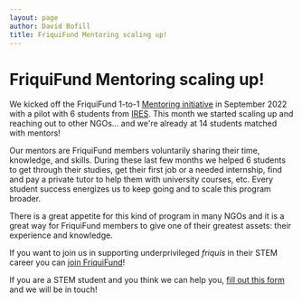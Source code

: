 ```yaml
---
layout: page
author: David Bofill
title: FriquiFund Mentoring scaling up!
---
```


# FriquiFund Mentoring scaling up!

We kicked off the FriquiFund 1-to-1 [Mentoring initiative](https://friquifund.org/efforts) in September 2022 with a pilot with 6 students from [IRES](https://www.fundacioires.org/ca/que-fem/ecosistema-de-projectes/projecte-click/). This month we started scaling up and reaching out to other NGOs... and we're already at 14 students matched with mentors!

Our mentors are  FriquiFund members voluntarily sharing their time, knowledge, and skills. During these last few months we helped 6 students to get through their studies, get their first job or a needed internship, find and pay a private tutor to help them with university courses, etc. Every student success energizes us to keep going and to scale this program broader.

There is a great appetite for this kind of program in many NGOs and it is a great way for FriquiFund members to give one of their greatest assets: their experience and knowledge.

If you want to join us in supporting underprivileged *friquis* in their STEM career you can [join FriquiFund](https://friquifund.org/join-us)!

If you are a STEM student and you think we can help you, [fill out this form](https://friquifund.org/mentoring) and we will be in touch!